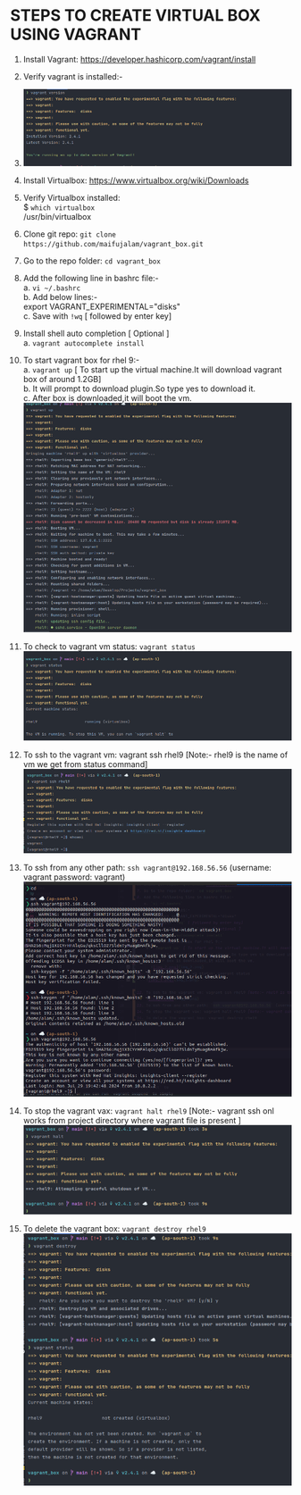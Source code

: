# **STEPS TO CREATE VIRTUAL BOX USING VAGRANT**
1. Install Vagrant: https://developer.hashicorp.com/vagrant/install
2. Verify vagrant is installed:-
3. ![img.png](img.png)
4. Install Virtualbox: https://www.virtualbox.org/wiki/Downloads
5. Verify Virtualbox installed:  
    $ `which virtualbox `  
       /usr/bin/virtualbox  
6. Clone git repo: `git clone https://github.com/maifujalam/vagrant_box.git`
7. Go to the repo folder: `cd vagrant_box `
8. Add the following line in bashrc file:-   
   a. `vi ~/.bashrc`  
   b. Add below lines:-  
        export VAGRANT_EXPERIMENTAL="disks"  
   c. Save with `!wq` [ followed by enter key]
9. Install shell auto completion [ Optional ]   
    a.  `vagrant autocomplete install`
10. To start vagrant box for rhel 9:-  
    a. `vagrant up` [ To start up the virtual machine.It will download vagrant box of around 1.2GB]  
    b. It will prompt to download plugin.So type yes to download it.   
    c. After box is downloaded,it will boot the vm.   
      ![img_2.png](img_2.png)
11. To check to vagrant vm status: `vagrant status`  
    ![img_1.png](img_1.png)

12. To ssh to the vagrant vm: vagrant ssh rhel9 [Note:- rhel9 is the name of vm we get from status command]  
    ![img_3.png](img_3.png)
13. To ssh from any other path: `ssh vagrant@192.168.56.56` (username: vagrant password: vagrant)
    ![img_4.png](img_4.png)
14. To stop the vagrant vax: `vagrant halt rhel9` [Note:- vagrant ssh onl works from project directory where vagrant file is present ]
    ![img_5.png](img_5.png)
15. To delete the vagrant box: `vagrant destroy rhel9`
    ![img_6.png](img_6.png)
    
